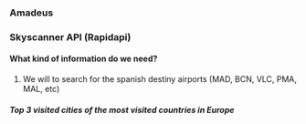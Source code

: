
### Amadeus

### Skyscanner API (Rapidapi)

#### What kind of information do we need?

1. We will to search for the spanish destiny airports (MAD, BCN, VLC, PMA, MAL, etc)

##### Top 3 visited cities of the most visited countries in Europe
